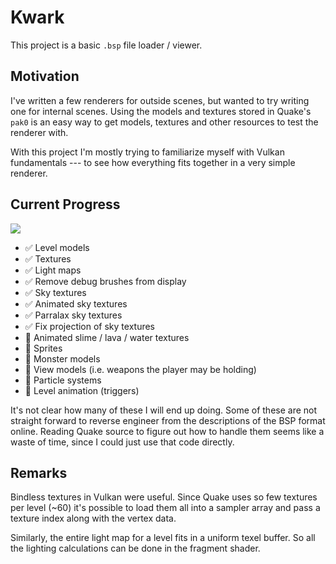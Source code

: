 # Kwark
This project is a basic `.bsp` file loader / viewer.

## Motivation
I've written a few renderers for outside scenes, but wanted to try writing one for internal scenes.
Using the models and textures stored in Quake's `pak0` is an easy way to get models, textures and other resources to test the renderer with.

With this project I'm mostly trying to familiarize myself with Vulkan fundamentals --- to see how everything fits together in a very simple renderer.

## Current Progress
![](screenshot.png)

- :white_check_mark: Level models
- :white_check_mark: Textures
- :white_check_mark: Light maps
- :white_check_mark: Remove debug brushes from display
- :white_check_mark: Sky textures
- :white_check_mark: Animated sky textures
- :white_check_mark: Parralax sky textures
- :white_check_mark: Fix projection of sky textures
- :black_square_button: Animated slime / lava / water textures
- :black_square_button: Sprites
- :black_square_button: Monster models
- :black_square_button: View models (i.e. weapons the player may be holding)
- :black_square_button: Particle systems
- :black_square_button: Level animation (triggers)

It's not clear how many of these I will end up doing.
Some of these are not straight forward to reverse engineer from the descriptions of the BSP format online.
Reading Quake source to figure out how to handle them seems like a waste of time, since I could just use that code directly.

## Remarks

Bindless textures in Vulkan were useful.
Since Quake uses so few textures per level (~60) it's possible to load them all into a sampler array and pass a texture index along with the vertex data.

Similarly, the entire light map for a level fits in a uniform texel buffer.
So all the lighting calculations can be done in the fragment shader.
